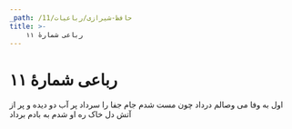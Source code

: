 ```yaml
---
_path: /حافظ-شیرازی/رباعیات/11
title: >-
    رباعی شمارهٔ ۱۱
---
```

# رباعی شمارهٔ ۱۱

اول به وفا می وصالم درداد
چون مست شدم جام جفا را سرداد
پر آب دو دیده و پر از آتش دل
خاک ره او شدم به بادم برداد
